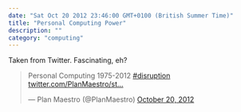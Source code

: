 ```yaml
---
date: "Sat Oct 20 2012 23:46:00 GMT+0100 (British Summer Time)"
title: "Personal Computing Power"
description: ""
category: "computing"
---
```

Taken from Twitter. Fascinating, eh?

> Personal Computing 1975-2012 [#disruption](https://twitter.com/search/%23disruption) [twitter.com/PlanMaestro/st…](http://t.co/fzHHoiRx "http://twitter.com/PlanMaestro/status/259699344775725056/photo/1")
> 
> — Plan Maestro (@PlanMaestro) [October 20, 2012](https://twitter.com/PlanMaestro/status/259699344775725056)